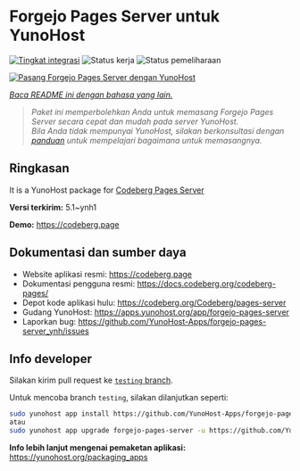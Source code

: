 <!--
N.B.: README ini dibuat secara otomatis oleh <https://github.com/YunoHost/apps/tree/master/tools/readme_generator>
Ini TIDAK boleh diedit dengan tangan.
-->

# Forgejo Pages Server untuk YunoHost

[![Tingkat integrasi](https://dash.yunohost.org/integration/forgejo-pages-server.svg)](https://ci-apps.yunohost.org/ci/apps/forgejo-pages-server/) ![Status kerja](https://ci-apps.yunohost.org/ci/badges/forgejo-pages-server.status.svg) ![Status pemeliharaan](https://ci-apps.yunohost.org/ci/badges/forgejo-pages-server.maintain.svg)

[![Pasang Forgejo Pages Server dengan YunoHost](https://install-app.yunohost.org/install-with-yunohost.svg)](https://install-app.yunohost.org/?app=forgejo-pages-server)

*[Baca README ini dengan bahasa yang lain.](./ALL_README.md)*

> *Paket ini memperbolehkan Anda untuk memasang Forgejo Pages Server secara cepat dan mudah pada server YunoHost.*  
> *Bila Anda tidak mempunyai YunoHost, silakan berkonsultasi dengan [panduan](https://yunohost.org/install) untuk mempelajari bagaimana untuk memasangnya.*

## Ringkasan

It is a YunoHost package for [Codeberg Pages Server](https://codeberg.org/Codeberg/pages-server)


**Versi terkirim:** 5.1~ynh1

**Demo:** <https://codeberg.page>
## Dokumentasi dan sumber daya

- Website aplikasi resmi: <https://codeberg.page>
- Dokumentasi pengguna resmi: <https://docs.codeberg.org/codeberg-pages/>
- Depot kode aplikasi hulu: <https://codeberg.org/Codeberg/pages-server>
- Gudang YunoHost: <https://apps.yunohost.org/app/forgejo-pages-server>
- Laporkan bug: <https://github.com/YunoHost-Apps/forgejo-pages-server_ynh/issues>

## Info developer

Silakan kirim pull request ke [`testing` branch](https://github.com/YunoHost-Apps/forgejo-pages-server_ynh/tree/testing).

Untuk mencoba branch `testing`, silakan dilanjutkan seperti:

```bash
sudo yunohost app install https://github.com/YunoHost-Apps/forgejo-pages-server_ynh/tree/testing --debug
atau
sudo yunohost app upgrade forgejo-pages-server -u https://github.com/YunoHost-Apps/forgejo-pages-server_ynh/tree/testing --debug
```

**Info lebih lanjut mengenai pemaketan aplikasi:** <https://yunohost.org/packaging_apps>
